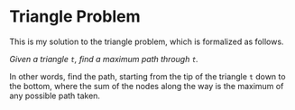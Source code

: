 Triangle Problem
================

This is my solution to the triangle problem, which is formalized as follows.

_Given a triangle `t`, find a maximum path through `t`._

In other words, find the path, starting from the tip of the triangle `t` down
to the bottom, where the sum of the nodes along the way is the maximum
of any possible path taken.

